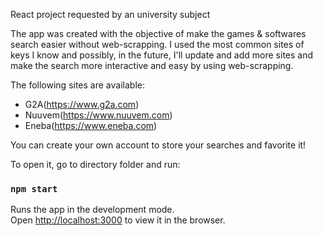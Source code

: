 React project requested by an university subject

The app was created with the objective of make the games & softwares search easier without web-scrapping.
I used the most common sites of keys I know and possibly, in the future, I'll update and add more sites and make the search more interactive and easy by using web-scrapping.

The following sites are available:
- G2A(https://www.g2a.com)
- Nuuvem(https://www.nuuvem.com)
- Eneba(https://www.eneba.com)

You can create your own account to store your searches and favorite it!

To open it, go to directory folder and run:

### `npm start`

Runs the app in the development mode.\
Open [http://localhost:3000](http://localhost:3000) to view it in the browser.
